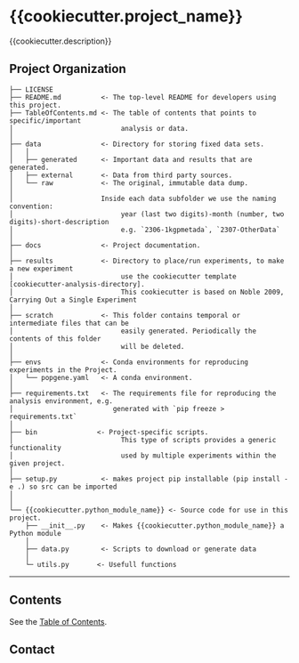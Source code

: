 {{cookiecutter.project_name}}
==============================

{{cookiecutter.description}}

Project Organization
------------

    ├── LICENSE
    ├── README.md          <- The top-level README for developers using this project.
    ├── TableOfContents.md <- The table of contents that points to specific/important
    │                           analysis or data.
    │
    ├── data               <- Directory for storing fixed data sets. 
    │   │
    │   ├── generated      <- Important data and results that are generated.
    │   ├── external       <- Data from third party sources.
    │   └── raw            <- The original, immutable data dump.
    │
    │                      Inside each data subfolder we use the naming convention:
    │                           year (last two digits)-month (number, two digits)-short-description
    │                           e.g. `2306-1kgpmetada`, `2307-OtherData`
    │
    ├── docs               <- Project documentation.
    │
    ├── results            <- Directory to place/run experiments, to make a new experiment
    │                           use the cookiecutter template [cookiecutter-analysis-directory].
    │                           This cookiecutter is based on Noble 2009, Carrying Out a Single Experiment
    │
    ├── scratch            <- This folder contains temporal or intermediate files that can be
    │                           easily generated. Periodically the contents of this folder
    │                           will be deleted.
    │
    ├── envs               <- Conda environments for reproducing experiments in the Project.
    │   └── popgene.yaml   <- A conda environment.
    │
    ├── requirements.txt   <- The requirements file for reproducing the analysis environment, e.g.
    │                         generated with `pip freeze > requirements.txt`
    │
    ├── bin               <- Project-specific scripts.
    │                           This type of scripts provides a generic functionality
    │                           used by multiple experiments within the given project.
    │
    ├── setup.py           <- makes project pip installable (pip install -e .) so src can be imported
    │
    │
    └── {{cookiecutter.python_module_name}} <- Source code for use in this project.
        ├── __init__.py    <- Makes {{cookiecutter.python_module_name}} a Python module
        │
        ├── data.py        <- Scripts to download or generate data
        │
        └─ utils.py       <- Usefull functions
--------


## Contents

See the [Table of Contents](TableOfContents.md).


## Contact


